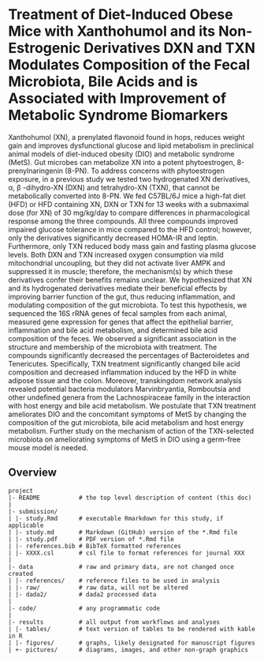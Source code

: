 # Treatment of Diet-Induced Obese Mice with Xanthohumol and its Non-Estrogenic Derivatives DXN and TXN Modulates Composition of the Fecal Microbiota, Bile Acids and is Associated with Improvement of Metabolic Syndrome Biomarkers

Xanthohumol (XN), a prenylated flavonoid found in hops, reduces weight gain and improves dysfunctional glucose 
and lipid metabolism in preclinical animal models of diet-induced obesity (DIO) and metabolic syndrome (MetS). 
Gut microbes can metabolize XN into a potent phytoestrogen, 8-prenylnaringenin (8-PN). To address concerns 
with phytoestrogen exposure, in a previous study we tested two hydrogenated XN derivatives, α, β -dihydro-XN 
(DXN) and tetrahydro-XN (TXN), that cannot be metabolically converted into 8-PN. We fed C57BL/6J mice a 
high-fat diet (HFD) or HFD containing XN, DXN or TXN for 13 weeks with a submaximal dose (for XN) of 30 
mg/kg/day to compare differences in pharmacological response among the three compounds. All three compounds 
improved impaired glucose tolerance in mice compared to the HFD control; however, only the derivatives 
significantly decreased HOMA-IR and leptin. Furthermore, only TXN reduced body mass gain and fasting plasma 
glucose levels. Both DXN and TXN increased oxygen consumption via mild mitochondrial uncoupling, but they did 
not activate liver AMPK and suppressed it in muscle; therefore, the mechanism(s) by which these derivatives 
confer their benefits remains unclear. We hypothesized that XN and its hydrogenated derivatives mediate their 
beneficial effects by improving barrier function of the gut, thus reducing inflammation, and modulating 
composition of the gut microbiota. To test this hypothesis, we sequenced the 16S rRNA genes of fecal samples 
from each animal, measured gene expression for genes that affect the epithelial barrier, inflammation and bile 
acid metabolism, and determined bile acid composition of the feces. We observed a significant association in 
the structure and membership of the microbiota with treatment. The compounds significantly decreased the 
percentages of Bacteroidetes and Tenericutes. Specifically, TXN treatment significantly changed bile acid 
composition and decreased inflammation induced by the HFD in white adipose tissue and the colon. Moreover, 
transkingdom network analysis revealed potential bacteria modulators Marvinbryantia, Romboutsia and other 
undefined genera from the Lachnospiraceae family in the interaction with host energy and bile acid metabolism. 
We postulate that TXN treatment ameliorates DIO and the concomitant symptoms of MetS by changing the 
composition of the gut microbiota, bile acid metabolism and host energy metabolism. Further study on the 
mechanism of action of the TXN-selected microbiota on ameliorating symptoms of MetS in DIO using a germ-free 
mouse model is needed.


## Overview

```
project
|- README           # the top level description of content (this doc)
|
|- submission/
| |- study.Rmd      # executable Rmarkdown for this study, if applicable
| |- study.md       # Markdown (GitHub) version of the *.Rmd file
| |- study.pdf      # PDF version of *.Rmd file
| |- references.bib # BibTeX formatted references
| |- XXXX.csl       # csl file to format references for journal XXX
|
|- data             # raw and primary data, are not changed once created
| |- references/    # reference files to be used in analysis
| |- raw/           # raw data, will not be altered
| |- dada2/         # dada2 processed data
|
|- code/            # any programmatic code
|
|- results          # all output from workflows and analyses
| |- tables/        # text version of tables to be rendered with kable in R
| |- figures/       # graphs, likely designated for manuscript figures
| +- pictures/      # diagrams, images, and other non-graph graphics
```
